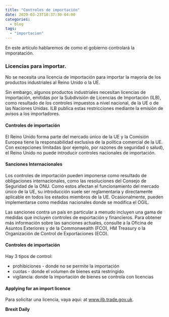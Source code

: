 ```yaml
---
title: "Controles de importación"
date: 2020-03-23T10:37:30-04:00
categories:
  - blog
tags:
  - "importacion"
---
```


En este artículo hablaremos de como el gobierno controlará la imporatación.

### Licencias para importar. ###

No se necesita una licencia de importación para importar la mayoría de los productos industriales al Reino Unido o la UE.

Sin embargo, algunos productos industriales necesitan licencias de importación, emitidas por la Subdivisión de Licencias de Importación (ILB), como resultado de los controles impuestos a nivel nacional, de la UE o de las Naciones Unidas. ILB publica estas restricciones mediante la emisión de avisos a los importadores.

#### Controles de importación  ####

El Reino Unido forma parte del mercado único de la UE y la Comisión Europea tiene la responsabilidad exclusiva de la política comercial de la UE. Con excepciones limitadas (por ejemplo, por razones de seguridad o salud), el Reino Unido no puede introducir controles nacionales de importación.

#### Sanciones Internacionales ####

Los controles de importación pueden imponerse como resultado de obligaciones internacionales, como las resoluciones del Consejo de Seguridad de la ONU. Como estos afectan el funcionamiento del mercado único de la UE, su introducción suele ser reglamentaria y directamente aplicable en todos los estados miembros de la UE. Ocasionalmente, pueden implementarse como medidas nacionales donde se modifica el OGIL.

Las sanciones contra un país en particular a menudo incluyen una gama de medidas que incluyen controles de exportación y financieros. Para obtener más información sobre las sanciones actuales, consulte a la Oficina de Asuntos Exteriores y de la Commonwealth (FCO), HM Treasury o la Organización de Control de Exportaciones (ECO).

#### Controles de importación ####

Hay 3 tipos de control:

- prohibiciones - donde no se permite la importación
- cuotas - donde el volumen de bienes está restringido
- vigilancia: donde la importación de bienes se controla con licencias

#### Applying for an import licence ####

Para solicitar una licencia, vaya aqui: at www.ilb.trade.gov.uk.

**Brexit Daily**